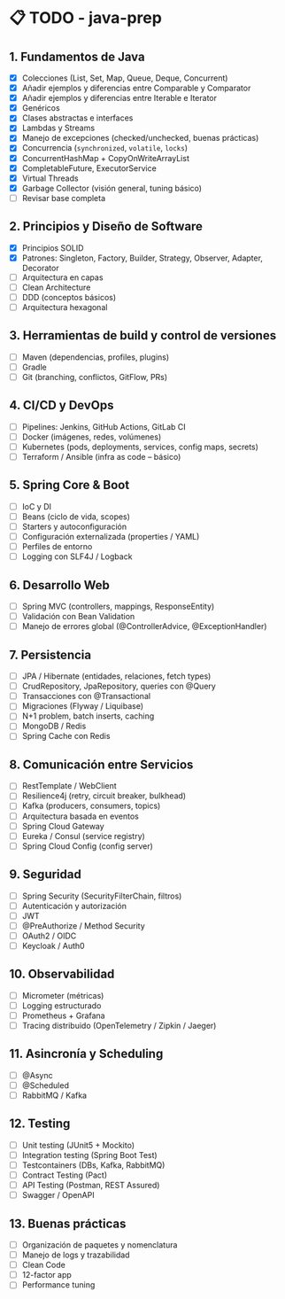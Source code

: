 # 📋 TODO - java-prep

## 1. Fundamentos de Java
- [x] Colecciones (List, Set, Map, Queue, Deque, Concurrent)
- [x] Añadir ejemplos y diferencias entre Comparable y Comparator
- [x] Añadir ejemplos y diferencias entre Iterable e Iterator
- [x] Genéricos
- [X] Clases abstractas e interfaces
- [x] Lambdas y Streams
- [x] Manejo de excepciones (checked/unchecked, buenas prácticas)
- [x] Concurrencia (`synchronized`, `volatile`, `locks`)
- [x] ConcurrentHashMap + CopyOnWriteArrayList
- [x] CompletableFuture, ExecutorService
- [x] Virtual Threads
- [x] Garbage Collector (visión general, tuning básico)
- [ ] Revisar base completa

## 2. Principios y Diseño de Software
- [x] Principios SOLID
- [x] Patrones: Singleton, Factory, Builder, Strategy, Observer, Adapter, Decorator
- [ ] Arquitectura en capas
- [ ] Clean Architecture
- [ ] DDD (conceptos básicos)
- [ ] Arquitectura hexagonal

## 3. Herramientas de build y control de versiones
- [ ] Maven (dependencias, profiles, plugins)
- [ ] Gradle
- [ ] Git (branching, conflictos, GitFlow, PRs)

## 4. CI/CD y DevOps
- [ ] Pipelines: Jenkins, GitHub Actions, GitLab CI
- [ ] Docker (imágenes, redes, volúmenes)
- [ ] Kubernetes (pods, deployments, services, config maps, secrets)
- [ ] Terraform / Ansible (infra as code – básico)

## 5. Spring Core & Boot
- [ ] IoC y DI
- [ ] Beans (ciclo de vida, scopes)
- [ ] Starters y autoconfiguración
- [ ] Configuración externalizada (properties / YAML)
- [ ] Perfiles de entorno
- [ ] Logging con SLF4J / Logback

## 6. Desarrollo Web
- [ ] Spring MVC (controllers, mappings, ResponseEntity)
- [ ] Validación con Bean Validation
- [ ] Manejo de errores global (@ControllerAdvice, @ExceptionHandler)

## 7. Persistencia
- [ ] JPA / Hibernate (entidades, relaciones, fetch types)
- [ ] CrudRepository, JpaRepository, queries con @Query
- [ ] Transacciones con @Transactional
- [ ] Migraciones (Flyway / Liquibase)
- [ ] N+1 problem, batch inserts, caching
- [ ] MongoDB / Redis
- [ ] Spring Cache con Redis

## 8. Comunicación entre Servicios
- [ ] RestTemplate / WebClient
- [ ] Resilience4j (retry, circuit breaker, bulkhead)
- [ ] Kafka (producers, consumers, topics)
- [ ] Arquitectura basada en eventos
- [ ] Spring Cloud Gateway
- [ ] Eureka / Consul (service registry)
- [ ] Spring Cloud Config (config server)

## 9. Seguridad
- [ ] Spring Security (SecurityFilterChain, filtros)
- [ ] Autenticación y autorización
- [ ] JWT
- [ ] @PreAuthorize / Method Security
- [ ] OAuth2 / OIDC
- [ ] Keycloak / Auth0

## 10. Observabilidad
- [ ] Micrometer (métricas)
- [ ] Logging estructurado
- [ ] Prometheus + Grafana
- [ ] Tracing distribuido (OpenTelemetry / Zipkin / Jaeger)

## 11. Asincronía y Scheduling
- [ ] @Async
- [ ] @Scheduled
- [ ] RabbitMQ / Kafka

## 12. Testing
- [ ] Unit testing (JUnit5 + Mockito)
- [ ] Integration testing (Spring Boot Test)
- [ ] Testcontainers (DBs, Kafka, RabbitMQ)
- [ ] Contract Testing (Pact)
- [ ] API Testing (Postman, REST Assured)
- [ ] Swagger / OpenAPI

## 13. Buenas prácticas
- [ ] Organización de paquetes y nomenclatura
- [ ] Manejo de logs y trazabilidad
- [ ] Clean Code
- [ ] 12-factor app
- [ ] Performance tuning  
